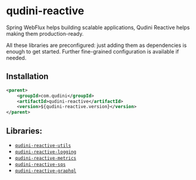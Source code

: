 # qudini-reactive

Spring WebFlux helps building scalable applications, Qudini Reactive helps making them production-ready.

All these libraries are preconfigured: just adding them as dependencies is enough to get started. Further fine-grained configuration is available if needed.

## Installation

```xml
<parent>
    <groupId>com.qudini</groupId>
    <artifactId>qudini-reactive</artifactId>
    <version>${qudini-reactive.version}</version>
</parent>
```

## Libraries:

- [`qudini-reactive-utils`](./qudini-reactive-utils/)
- [`qudini-reactive-logging`](./qudini-reactive-logging/)
- [`qudini-reactive-metrics`](./qudini-reactive-metrics/)
- [`qudini-reactive-sqs`](./qudini-reactive-sqs/)
- [`qudini-reactive-graphql`](./qudini-reactive-graphql/)

